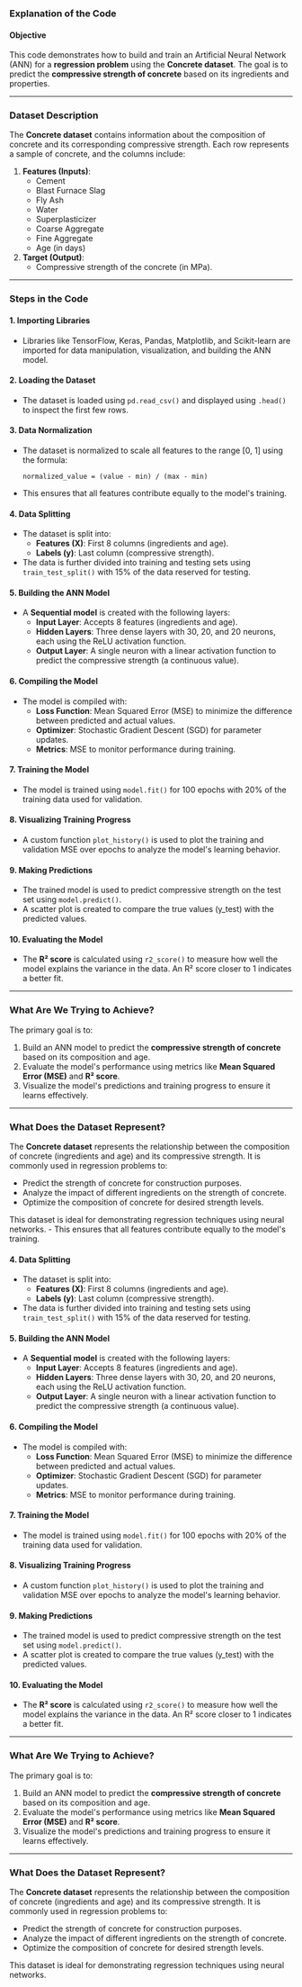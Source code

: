 ### Explanation of the Code

#### **Objective**
This code demonstrates how to build and train an Artificial Neural Network (ANN) for a **regression problem** using the **Concrete dataset**. The goal is to predict the **compressive strength of concrete** based on its ingredients and properties.

---

### **Dataset Description**
The **Concrete dataset** contains information about the composition of concrete and its corresponding compressive strength. Each row represents a sample of concrete, and the columns include:
1. **Features (Inputs)**:
   - Cement
   - Blast Furnace Slag
   - Fly Ash
   - Water
   - Superplasticizer
   - Coarse Aggregate
   - Fine Aggregate
   - Age (in days)
2. **Target (Output)**:
   - Compressive strength of the concrete (in MPa).

---

### **Steps in the Code**

#### 1. **Importing Libraries**
   - Libraries like TensorFlow, Keras, Pandas, Matplotlib, and Scikit-learn are imported for data manipulation, visualization, and building the ANN model.

#### 2. **Loading the Dataset**
   - The dataset is loaded using `pd.read_csv()` and displayed using `.head()` to inspect the first few rows.

#### 3. **Data Normalization**
   - The dataset is normalized to scale all features to the range [0, 1] using the formula:
     ```
     normalized_value = (value - min) / (max - min)
     ```
   - This ensures that all features contribute equally to the model's training.

#### 4. **Data Splitting**
   - The dataset is split into:
     - **Features (X)**: First 8 columns (ingredients and age).
     - **Labels (y)**: Last column (compressive strength).
   - The data is further divided into training and testing sets using `train_test_split()` with 15% of the data reserved for testing.

#### 5. **Building the ANN Model**
   - A **Sequential model** is created with the following layers:
     - **Input Layer**: Accepts 8 features (ingredients and age).
     - **Hidden Layers**: Three dense layers with 30, 20, and 20 neurons, each using the ReLU activation function.
     - **Output Layer**: A single neuron with a linear activation function to predict the compressive strength (a continuous value).

#### 6. **Compiling the Model**
   - The model is compiled with:
     - **Loss Function**: Mean Squared Error (MSE) to minimize the difference between predicted and actual values.
     - **Optimizer**: Stochastic Gradient Descent (SGD) for parameter updates.
     - **Metrics**: MSE to monitor performance during training.

#### 7. **Training the Model**
   - The model is trained using `model.fit()` for 100 epochs with 20% of the training data used for validation.

#### 8. **Visualizing Training Progress**
   - A custom function `plot_history()` is used to plot the training and validation MSE over epochs to analyze the model's learning behavior.

#### 9. **Making Predictions**
   - The trained model is used to predict compressive strength on the test set using `model.predict()`.
   - A scatter plot is created to compare the true values (y_test) with the predicted values.

#### 10. **Evaluating the Model**
   - The **R² score** is calculated using `r2_score()` to measure how well the model explains the variance in the data. An R² score closer to 1 indicates a better fit.

---

### **What Are We Trying to Achieve?**
The primary goal is to:
1. Build an ANN model to predict the **compressive strength of concrete** based on its composition and age.
2. Evaluate the model's performance using metrics like **Mean Squared Error (MSE)** and **R² score**.
3. Visualize the model's predictions and training progress to ensure it learns effectively.

---

### **What Does the Dataset Represent?**
The **Concrete dataset** represents the relationship between the composition of concrete (ingredients and age) and its compressive strength. It is commonly used in regression problems to:
- Predict the strength of concrete for construction purposes.
- Analyze the impact of different ingredients on the strength of concrete.
- Optimize the composition of concrete for desired strength levels.

This dataset is ideal for demonstrating regression techniques using neural networks.   - This ensures that all features contribute equally to the model's training.

#### 4. **Data Splitting**
   - The dataset is split into:
     - **Features (X)**: First 8 columns (ingredients and age).
     - **Labels (y)**: Last column (compressive strength).
   - The data is further divided into training and testing sets using `train_test_split()` with 15% of the data reserved for testing.

#### 5. **Building the ANN Model**
   - A **Sequential model** is created with the following layers:
     - **Input Layer**: Accepts 8 features (ingredients and age).
     - **Hidden Layers**: Three dense layers with 30, 20, and 20 neurons, each using the ReLU activation function.
     - **Output Layer**: A single neuron with a linear activation function to predict the compressive strength (a continuous value).

#### 6. **Compiling the Model**
   - The model is compiled with:
     - **Loss Function**: Mean Squared Error (MSE) to minimize the difference between predicted and actual values.
     - **Optimizer**: Stochastic Gradient Descent (SGD) for parameter updates.
     - **Metrics**: MSE to monitor performance during training.

#### 7. **Training the Model**
   - The model is trained using `model.fit()` for 100 epochs with 20% of the training data used for validation.

#### 8. **Visualizing Training Progress**
   - A custom function `plot_history()` is used to plot the training and validation MSE over epochs to analyze the model's learning behavior.

#### 9. **Making Predictions**
   - The trained model is used to predict compressive strength on the test set using `model.predict()`.
   - A scatter plot is created to compare the true values (y_test) with the predicted values.

#### 10. **Evaluating the Model**
   - The **R² score** is calculated using `r2_score()` to measure how well the model explains the variance in the data. An R² score closer to 1 indicates a better fit.

---

### **What Are We Trying to Achieve?**
The primary goal is to:
1. Build an ANN model to predict the **compressive strength of concrete** based on its composition and age.
2. Evaluate the model's performance using metrics like **Mean Squared Error (MSE)** and **R² score**.
3. Visualize the model's predictions and training progress to ensure it learns effectively.

---

### **What Does the Dataset Represent?**
The **Concrete dataset** represents the relationship between the composition of concrete (ingredients and age) and its compressive strength. It is commonly used in regression problems to:
- Predict the strength of concrete for construction purposes.
- Analyze the impact of different ingredients on the strength of concrete.
- Optimize the composition of concrete for desired strength levels.

This dataset is ideal for demonstrating regression techniques using neural networks.